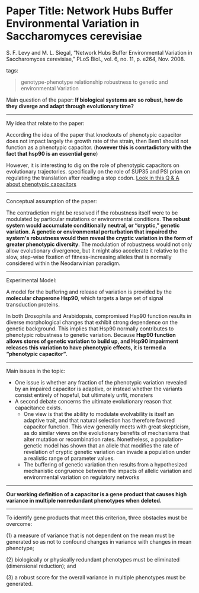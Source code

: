 # Paper Title: Network Hubs Buffer Environmental Variation in Saccharomyces cerevisiae

  S. F. Levy and M. L. Siegal, “Network Hubs Buffer Environmental Variation in Saccharomyces cerevisiae,” PLoS Biol., vol. 6, no. 11, p. e264, Nov. 2008.


tags:
 > genotype-phenotype relationship
 > robustness to genetic and environmental Variation

 Main question of the paper:
 **If biological systems are so robust, how do they diverge and adapt through evolutionary time?**
****
My idea that relate to the paper:

According the idea of the paper that knockouts of phenotypic capacitor does not impact largely the growth rate of the strain, then Bem1 should not function as a phenotypic capacitor. (**however this is conrtadictory with the fact that hsp90 is an essential gene**)

However, it is interesting to dig on the role of phenotypic capacitors on evolutionary trajectories.
specifically on the role of SUP35 and PSI prion on regulating the translation after reading a stop codon. [Look in this Q & A  about phenotypic capacitors](https://www.ncbi.nlm.nih.gov/pmc/articles/PMC3849687/)
****
 Conceptual assumption of the paper:

 The contradiction might be resolved if the robustness itself were to be modulated by particular mutations or environmental conditions. **The robust system would accumulate conditionally neutral, or “cryptic,” genetic variation**. **A genetic or environmental perturbation that impaired the system's robustness would then reveal the cryptic variation in the form of greater phenotypic diversity**. The modulation of robustness would not only allow evolutionary divergence, but it might also accelerate it relative to the slow, step-wise fixation of fitness-increasing alleles that is normally considered within the Neodarwinian paradigm.
****
 Experimental Model:

 A model for the buffering and release of variation is provided by the **molecular chaperone Hsp90**, which targets a large set of signal transduction proteins.

 In both Drosophila and Arabidopsis, compromised Hsp90 function results in diverse morphological changes that exhibit strong dependence on the genetic background. This implies that Hsp90 normally contributes to phenotypic robustness to genetic variation. Because **Hsp90 function allows stores of genetic variation to build up, and Hsp90 impairment releases this variation to have phenotypic effects, it is termed a “phenotypic capacitor”**.

 ****
 Main issues in the topic:
 - One issue is whether any fraction of the phenotypic variation revealed by an impaired capacitor is adaptive, or instead whether the variants consist entirely of hopeful, but ultimately unfit, monsters
 - A second debate concerns the ultimate evolutionary reason that capacitance exists.
   - One view is that the ability to modulate evolvability is itself an adaptive trait, and that natural selection has therefore favored capacitor function. This view generally meets with great skepticism, as do similar views on the evolutionary benefits of mechanisms that alter mutation or recombination rates. Nonetheless, a population-genetic model has shown that an allele that modifies the rate of revelation of cryptic genetic variation can invade a population under a realistic range of parameter values.
   - The buffering of genetic variation then results from a hypothesized mechanistic congruence between the impacts of allelic variation and environmental variation on regulatory networks

****
**Our working definition of a capacitor is a gene product that causes high variance in multiple nonredundant phenotypes when deleted.**
****
To identify gene products that meet this criterion, three obstacles must be overcome:

(1) a measure of variance that is not dependent on the mean must be generated so as not to confound changes in variance with changes in mean phenotype;

(2) biologically or physically redundant phenotypes must be eliminated (dimensional reduction); and

(3) a robust score for the overall variance in multiple phenotypes must be generated.
